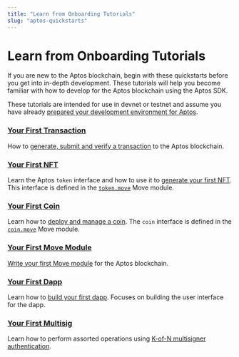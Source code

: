 ```yaml
---
title: "Learn from Onboarding Tutorials"
slug: "aptos-quickstarts"
---
```


# Learn from Onboarding Tutorials

If you are new to the Aptos blockchain, begin with these quickstarts before you get into in-depth development. These tutorials will help you become familiar with how to develop for the Aptos blockchain using the Aptos SDK.

These tutorials are intended for use in devnet or testnet and assume you have already [prepared your development environment for Aptos](../guides/getting-started.md).

### [Your First Transaction](first-transaction.md)

How to [generate, submit and verify a transaction](first-transaction.md) to the Aptos blockchain.

### [Your First NFT](your-first-nft.md)

Learn the Aptos `token` interface and how to use it to [generate your first NFT](your-first-nft.md). This interface is defined in the [`token.move`](https://github.com/aptos-labs/aptos-core/blob/main/aptos-move/framework/aptos-token/sources/token.move) Move module.

### [Your First Coin](first-coin.md)

Learn how to [deploy and manage a coin](first-coin.md). The `coin` interface is defined in the [`coin.move`](https://github.com/aptos-labs/aptos-core/blob/main/aptos-move/framework/aptos-framework/sources/coin.move) Move module.

### [Your First Move Module](first-move-module.md)

[Write your first Move module](first-move-module.md) for the Aptos blockchain.

### [Your First Dapp](first-dapp.md)

Learn how to [build your first dapp](first-dapp.md). Focuses on building the user interface for the dapp.

### [Your First Multisig](first-multisig.md)

Learn how to perform assorted operations using [K-of-N multisigner authentication](../concepts/accounts.md#multi-signer-authentication).
